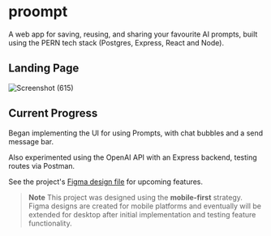 # proompt

A web app for saving, reusing, and sharing your favourite AI prompts, built using the PERN tech stack (Postgres, Express, React and Node).

## Landing Page

![Screenshot (615)](https://github.com/owencooke/proompt/assets/90405643/35e9e553-abcd-4b96-ba44-38ed09a81105)

## Current Progress

Began implementing the UI for using Prompts, with chat bubbles and a send message bar.

Also experimented using the OpenAI API with an Express backend, testing routes via Postman.

See the project's [Figma design file](https://www.figma.com/file/yAReOYpwFXfgAT1j23mwOr/proompt?type=design&node-id=3%3A6&mode=design&t=JxQhzeXlr1peugGr-1) for upcoming features.

> **Note**
> This project was designed using the **mobile-first** strategy. Figma designs are created for mobile platforms and eventually will be extended for desktop after initial implementation and testing feature functionality.
